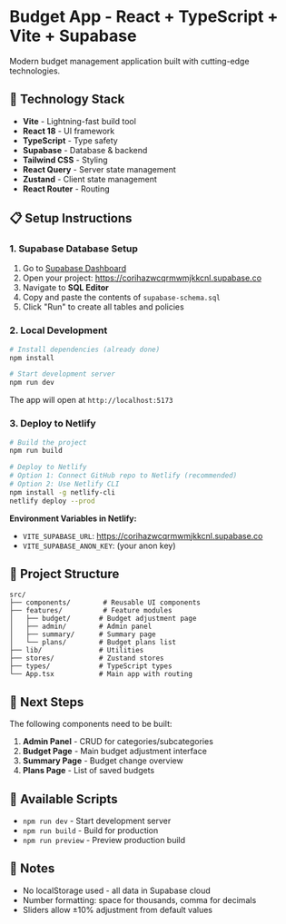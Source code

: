 # Budget App - React + TypeScript + Vite + Supabase

Modern budget management application built with cutting-edge technologies.

## 🚀 Technology Stack

- **Vite** - Lightning-fast build tool
- **React 18** - UI framework
- **TypeScript** - Type safety
- **Supabase** - Database & backend
- **Tailwind CSS** - Styling
- **React Query** - Server state management
- **Zustand** - Client state management
- **React Router** - Routing

## 📋 Setup Instructions

### 1. Supabase Database Setup

1. Go to [Supabase Dashboard](https://app.supabase.com/)
2. Open your project: https://corihazwcqrmwmjkkcnl.supabase.co
3. Navigate to **SQL Editor**
4. Copy and paste the contents of `supabase-schema.sql`
5. Click "Run" to create all tables and policies

### 2. Local Development

```bash
# Install dependencies (already done)
npm install

# Start development server
npm run dev
```

The app will open at `http://localhost:5173`

### 3. Deploy to Netlify

```bash
# Build the project
npm run build

# Deploy to Netlify
# Option 1: Connect GitHub repo to Netlify (recommended)
# Option 2: Use Netlify CLI
npm install -g netlify-cli
netlify deploy --prod
```

**Environment Variables in Netlify:**
- `VITE_SUPABASE_URL`: https://corihazwcqrmwmjkkcnl.supabase.co
- `VITE_SUPABASE_ANON_KEY`: (your anon key)

## 📁 Project Structure

```
src/
├── components/        # Reusable UI components
├── features/          # Feature modules
│   ├── budget/       # Budget adjustment page
│   ├── admin/        # Admin panel
│   ├── summary/      # Summary page
│   └── plans/        # Budget plans list
├── lib/              # Utilities
├── stores/           # Zustand stores
├── types/            # TypeScript types
└── App.tsx           # Main app with routing
```

## 🎯 Next Steps

The following components need to be built:

1. **Admin Panel** - CRUD for categories/subcategories
2. **Budget Page** - Main budget adjustment interface
3. **Summary Page** - Budget change overview
4. **Plans Page** - List of saved budgets

## 🔧 Available Scripts

- `npm run dev` - Start development server
- `npm run build` - Build for production
- `npm run preview` - Preview production build

## 📝 Notes

- No localStorage used - all data in Supabase cloud
- Number formatting: space for thousands, comma for decimals
- Sliders allow ±10% adjustment from default values
